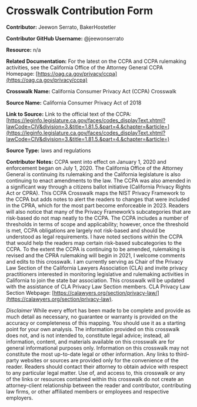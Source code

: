 # Crosswalk Contribution Form

**Contributor:** Jeewon Serrato, BakerHostetler

**Contributor GitHub Username:** @jeewonserrato

**Resource:** n/a

**Related Documentation:** For the latest on the CCPA and CCPA rulemaking activities, see the California Office of the Attorney General CCPA Homepage: [https://oag.ca.gov/privacy/ccpa](https://oag.ca.gov/privacy/ccpa)

**Crosswalk Name:** California Consumer Privacy Act (CCPA) Crosswalk

**Source Name:** California Consumer Privacy Act of 2018

**Link to Source:** Link to the official text of the CCPA: [https://leginfo.legislature.ca.gov/faces/codes_displayText.xhtml?lawCode=CIV&division=3.&title=1.81.5.&part=4.&chapter=&article=](https://leginfo.legislature.ca.gov/faces/codes_displayText.xhtml?lawCode=CIV&division=3.&title=1.81.5.&part=4.&chapter=&article=)

**Source Type:** laws and regulations

**Contributor Notes:** CCPA went into effect on January 1, 2020 and enforcement began on July 1, 2020.  The California Office of the Attorney General is continuing its rulemaking and the California legislature is also continuing to enact amendments to the law.  The CCPA was also amended in a significant way through a citizens ballot initiative (California Privacy Rights Act or CPRA).  This CCPA Crosswalk maps the NIST Privacy Framework to the CCPA but adds notes to alert the readers to changes that were included in the CPRA, which for the most part become enforceable in 2023.  Readers will also notice that many of the Privacy Framework’s subcategories that are risk-based do not map neatly to the CCPA.  The CCPA includes a number of thresholds in terms of scope and applicability; however, once the threshold is met, CCPA obligations are largely not risk-based and should be understood as legal requirements.  I have noted sections within the CCPA that would help the readers map certain risk-based subcategories to the CCPA.  To the extent the CCPA is continuing to be amended, rulemaking is revised and the CPRA rulemaking will begin in 2021, I welcome comments and edits to this crosswalk.  I am currently serving as Chair of the Privacy Law Section of the California Lawyers Association (CLA) and invite privacy practitioners interested in monitoring legislative and rulemaking activities in California to join the state bar association.  This crosswalk will be updated with the assistance of CLA Privacy Law Section members. CLA Privacy Law Section Webpage: [https://calawyers.org/section/privacy-law/](https://calawyers.org/section/privacy-law).
 
*Disclaimer* While every effort has been made to be complete and provide as much detail as necessary, no guarantee or warranty is provided on the accuracy or completeness of this mapping. You should use it as a starting point for your own analysis.  The information provided on this crosswalk does not, and is not intended to, constitute legal advice; instead, all information, content, and materials available on this crosswalk are for general informational purposes only.  Information on this crosswalk may not constitute the most up-to-date legal or other information.  Any links to third-party websites or sources are provided only for the convenience of the reader.  Readers should contact their attorney to obtain advice with respect to any particular legal matter.  Use of, and access to, this crosswalk or any of the links or resources contained within this crosswalk do not create an attorney-client relationship between the reader and contributor, contributing law firms, or other affiliated members or employees and respective employers.
